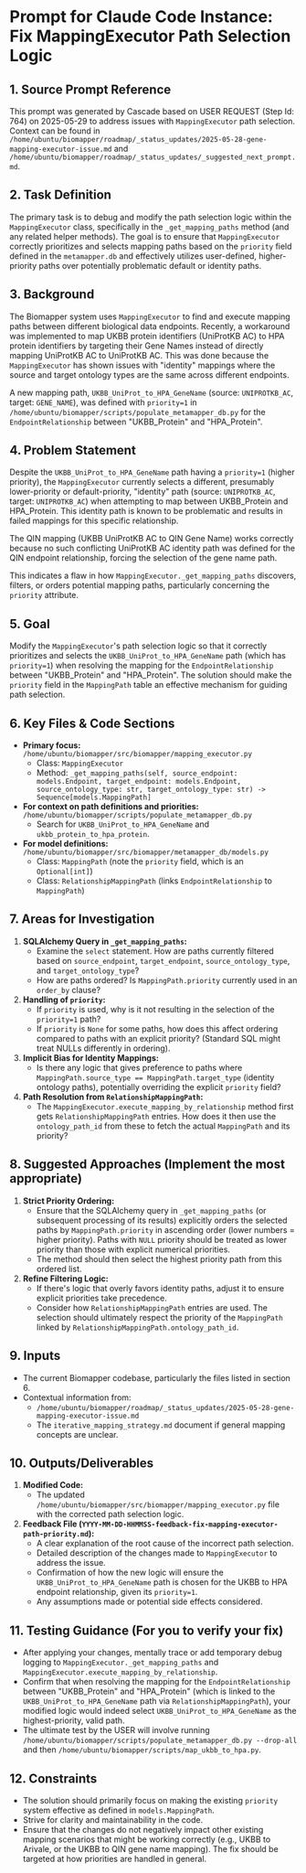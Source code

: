 # Prompt for Claude Code Instance: Fix MappingExecutor Path Selection Logic

## 1. Source Prompt Reference
This prompt was generated by Cascade based on USER REQUEST (Step Id: 764) on 2025-05-29 to address issues with `MappingExecutor` path selection. Context can be found in `/home/ubuntu/biomapper/roadmap/_status_updates/2025-05-28-gene-mapping-executor-issue.md` and `/home/ubuntu/biomapper/roadmap/_status_updates/_suggested_next_prompt.md`.

## 2. Task Definition
The primary task is to debug and modify the path selection logic within the `MappingExecutor` class, specifically in the `_get_mapping_paths` method (and any related helper methods). The goal is to ensure that `MappingExecutor` correctly prioritizes and selects mapping paths based on the `priority` field defined in the `metamapper.db` and effectively utilizes user-defined, higher-priority paths over potentially problematic default or identity paths.

## 3. Background
The Biomapper system uses `MappingExecutor` to find and execute mapping paths between different biological data endpoints. Recently, a workaround was implemented to map UKBB protein identifiers (UniProtKB AC) to HPA protein identifiers by targeting their Gene Names instead of directly mapping UniProtKB AC to UniProtKB AC. This was done because the `MappingExecutor` has shown issues with "identity" mappings where the source and target ontology types are the same across different endpoints.

A new mapping path, `UKBB_UniProt_to_HPA_GeneName` (source: `UNIPROTKB_AC`, target: `GENE_NAME`), was defined with `priority=1` in `/home/ubuntu/biomapper/scripts/populate_metamapper_db.py` for the `EndpointRelationship` between "UKBB_Protein" and "HPA_Protein".

## 4. Problem Statement
Despite the `UKBB_UniProt_to_HPA_GeneName` path having a `priority=1` (higher priority), the `MappingExecutor` currently selects a different, presumably lower-priority or default-priority, "identity" path (source: `UNIPROTKB_AC`, target: `UNIPROTKB_AC`) when attempting to map between UKBB_Protein and HPA_Protein. This identity path is known to be problematic and results in failed mappings for this specific relationship.

The QIN mapping (UKBB UniProtKB AC to QIN Gene Name) works correctly because no such conflicting UniProtKB AC identity path was defined for the QIN endpoint relationship, forcing the selection of the gene name path.

This indicates a flaw in how `MappingExecutor._get_mapping_paths` discovers, filters, or orders potential mapping paths, particularly concerning the `priority` attribute.

## 5. Goal
Modify the `MappingExecutor`'s path selection logic so that it correctly prioritizes and selects the `UKBB_UniProt_to_HPA_GeneName` path (which has `priority=1`) when resolving the mapping for the `EndpointRelationship` between "UKBB_Protein" and "HPA_Protein". The solution should make the `priority` field in the `MappingPath` table an effective mechanism for guiding path selection.

## 6. Key Files & Code Sections
-   **Primary focus:** `/home/ubuntu/biomapper/src/biomapper/mapping_executor.py`
    -   Class: `MappingExecutor`
    -   Method: `_get_mapping_paths(self, source_endpoint: models.Endpoint, target_endpoint: models.Endpoint, source_ontology_type: str, target_ontology_type: str) -> Sequence[models.MappingPath]`
-   **For context on path definitions and priorities:** `/home/ubuntu/biomapper/scripts/populate_metamapper_db.py`
    -   Search for `UKBB_UniProt_to_HPA_GeneName` and `ukbb_protein_to_hpa_protein`.
-   **For model definitions:** `/home/ubuntu/biomapper/src/biomapper/metamapper_db/models.py`
    -   Class: `MappingPath` (note the `priority` field, which is an `Optional[int]`)
    -   Class: `RelationshipMappingPath` (links `EndpointRelationship` to `MappingPath`)

## 7. Areas for Investigation
1.  **SQLAlchemy Query in `_get_mapping_paths`:**
    -   Examine the `select` statement. How are paths currently filtered based on `source_endpoint`, `target_endpoint`, `source_ontology_type`, and `target_ontology_type`?
    -   How are paths ordered? Is `MappingPath.priority` currently used in an `order_by` clause?
2.  **Handling of `priority`:**
    -   If `priority` is used, why is it not resulting in the selection of the `priority=1` path?
    -   If `priority` is `None` for some paths, how does this affect ordering compared to paths with an explicit priority? (Standard SQL might treat NULLs differently in ordering).
3.  **Implicit Bias for Identity Mappings:**
    -   Is there any logic that gives preference to paths where `MappingPath.source_type == MappingPath.target_type` (identity ontology paths), potentially overriding the explicit `priority` field?
4.  **Path Resolution from `RelationshipMappingPath`:**
    -   The `MappingExecutor.execute_mapping_by_relationship` method first gets `RelationshipMappingPath` entries. How does it then use the `ontology_path_id` from these to fetch the actual `MappingPath` and its priority?

## 8. Suggested Approaches (Implement the most appropriate)
1.  **Strict Priority Ordering:**
    -   Ensure that the SQLAlchemy query in `_get_mapping_paths` (or subsequent processing of its results) explicitly orders the selected paths by `MappingPath.priority` in ascending order (lower numbers = higher priority). Paths with `NULL` priority should be treated as lower priority than those with explicit numerical priorities.
    -   The method should then select the highest priority path from this ordered list.
2.  **Refine Filtering Logic:**
    -   If there's logic that overly favors identity paths, adjust it to ensure explicit priorities take precedence.
    -   Consider how `RelationshipMappingPath` entries are used. The selection should ultimately respect the priority of the `MappingPath` linked by `RelationshipMappingPath.ontology_path_id`.

## 9. Inputs
-   The current Biomapper codebase, particularly the files listed in section 6.
-   Contextual information from:
    -   `/home/ubuntu/biomapper/roadmap/_status_updates/2025-05-28-gene-mapping-executor-issue.md`
    -   The `iterative_mapping_strategy.md` document if general mapping concepts are unclear.

## 10. Outputs/Deliverables
1.  **Modified Code:**
    -   The updated `/home/ubuntu/biomapper/src/biomapper/mapping_executor.py` file with the corrected path selection logic.
2.  **Feedback File (`YYYY-MM-DD-HHMMSS-feedback-fix-mapping-executor-path-priority.md`):**
    -   A clear explanation of the root cause of the incorrect path selection.
    -   Detailed description of the changes made to `MappingExecutor` to address the issue.
    -   Confirmation of how the new logic will ensure the `UKBB_UniProt_to_HPA_GeneName` path is chosen for the UKBB to HPA endpoint relationship, given its `priority=1`.
    -   Any assumptions made or potential side effects considered.

## 11. Testing Guidance (For you to verify your fix)
-   After applying your changes, mentally trace or add temporary debug logging to `MappingExecutor._get_mapping_paths` and `MappingExecutor.execute_mapping_by_relationship`.
-   Confirm that when resolving the mapping for the `EndpointRelationship` between "UKBB_Protein" and "HPA_Protein" (which is linked to the `UKBB_UniProt_to_HPA_GeneName` path via `RelationshipMappingPath`), your modified logic would indeed select `UKBB_UniProt_to_HPA_GeneName` as the highest-priority, valid path.
-   The ultimate test by the USER will involve running `/home/ubuntu/biomapper/scripts/populate_metamapper_db.py --drop-all` and then `/home/ubuntu/biomapper/scripts/map_ukbb_to_hpa.py`.

## 12. Constraints
-   The solution should primarily focus on making the existing `priority` system effective as defined in `models.MappingPath`.
-   Strive for clarity and maintainability in the code.
-   Ensure that the changes do not negatively impact other existing mapping scenarios that might be working correctly (e.g., UKBB to Arivale, or the UKBB to QIN gene name mapping). The fix should be targeted at how priorities are handled in general.
